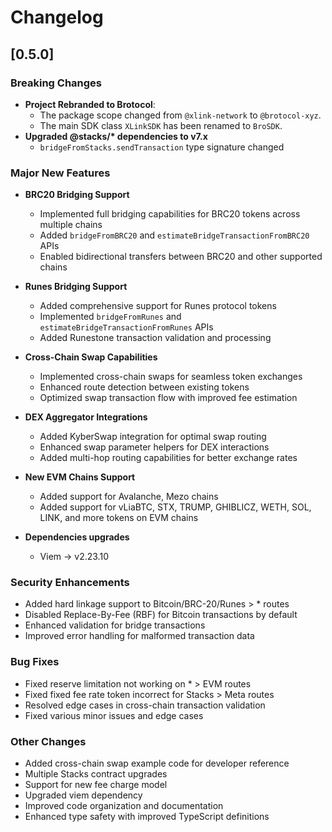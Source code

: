 # Changelog

## [0.5.0]

### Breaking Changes

- **Project Rebranded to Brotocol**:
  - The package scope changed from `@xlink-network` to `@brotocol-xyz`.
  - The main SDK class `XLinkSDK` has been renamed to `BroSDK`.
- **Upgraded @stacks/\* dependencies to v7.x**
  - `bridgeFromStacks.sendTransaction` type signature changed

### Major New Features

- **BRC20 Bridging Support**
  - Implemented full bridging capabilities for BRC20 tokens across multiple chains
  - Added `bridgeFromBRC20` and `estimateBridgeTransactionFromBRC20` APIs
  - Enabled bidirectional transfers between BRC20 and other supported chains

- **Runes Bridging Support**
  - Added comprehensive support for Runes protocol tokens
  - Implemented `bridgeFromRunes` and `estimateBridgeTransactionFromRunes` APIs
  - Added Runestone transaction validation and processing

- **Cross-Chain Swap Capabilities**
  - Implemented cross-chain swaps for seamless token exchanges
  - Enhanced route detection between existing tokens
  - Optimized swap transaction flow with improved fee estimation

- **DEX Aggregator Integrations**
  - Added KyberSwap integration for optimal swap routing
  - Enhanced swap parameter helpers for DEX interactions
  - Added multi-hop routing capabilities for better exchange rates

- **New EVM Chains Support**
  - Added support for Avalanche, Mezo chains
  - Added support for vLiaBTC, STX, TRUMP, GHIBLICZ, WETH, SOL, LINK, and more tokens on EVM chains

- **Dependencies upgrades**
  - Viem -> v2.23.10

### Security Enhancements

- Added hard linkage support to Bitcoin/BRC-20/Runes > \* routes
- Disabled Replace-By-Fee (RBF) for Bitcoin transactions by default
- Enhanced validation for bridge transactions
- Improved error handling for malformed transaction data

### Bug Fixes

- Fixed reserve limitation not working on \* > EVM routes
- Fixed fixed fee rate token incorrect for Stacks > Meta routes
- Resolved edge cases in cross-chain transaction validation
- Fixed various minor issues and edge cases

### Other Changes

- Added cross-chain swap example code for developer reference
- Multiple Stacks contract upgrades
- Support for new fee charge model
- Upgraded viem dependency
- Improved code organization and documentation
- Enhanced type safety with improved TypeScript definitions
